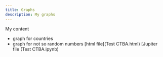 ```yaml
---
title: Graphs
description: My graphs
---
```

My content
- graph for countries
- graph for not so random numbers
[html file](Test CTBA.html)
[Jupiter file (Test CTBA.ipynb)
